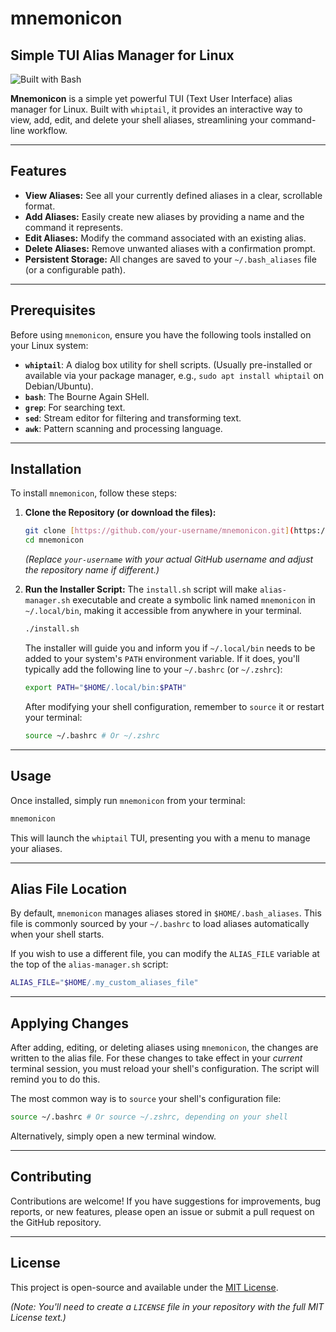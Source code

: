 # mnemonicon

## Simple TUI Alias Manager for Linux

![Built with Bash](https://img.shields.io/badge/Built%20with-Bash-1f425f.svg)

**Mnemonicon** is a simple yet powerful TUI (Text User Interface) alias manager for Linux. Built with `whiptail`, it provides an interactive way to view, add, edit, and delete your shell aliases, streamlining your command-line workflow.

---

## Features

* **View Aliases:** See all your currently defined aliases in a clear, scrollable format.
* **Add Aliases:** Easily create new aliases by providing a name and the command it represents.
* **Edit Aliases:** Modify the command associated with an existing alias.
* **Delete Aliases:** Remove unwanted aliases with a confirmation prompt.
* **Persistent Storage:** All changes are saved to your `~/.bash_aliases` file (or a configurable path).

---

## Prerequisites

Before using `mnemonicon`, ensure you have the following tools installed on your Linux system:

* **`whiptail`**: A dialog box utility for shell scripts. (Usually pre-installed or available via your package manager, e.g., `sudo apt install whiptail` on Debian/Ubuntu).
* **`bash`**: The Bourne Again SHell.
* **`grep`**: For searching text.
* **`sed`**: Stream editor for filtering and transforming text.
* **`awk`**: Pattern scanning and processing language.

---

## Installation

To install `mnemonicon`, follow these steps:

1.  **Clone the Repository (or download the files):**
    ```bash
    git clone [https://github.com/your-username/mnemonicon.git](https://github.com/your-username/mnemonicon.git)
    cd mnemonicon
    ```
    *(Replace `your-username` with your actual GitHub username and adjust the repository name if different.)*

2.  **Run the Installer Script:**
    The `install.sh` script will make `alias-manager.sh` executable and create a symbolic link named `mnemonicon` in `~/.local/bin`, making it accessible from anywhere in your terminal.
    ```bash
    ./install.sh
    ```

    The installer will guide you and inform you if `~/.local/bin` needs to be added to your system's `PATH` environment variable. If it does, you'll typically add the following line to your `~/.bashrc` (or `~/.zshrc`):
    ```bash
    export PATH="$HOME/.local/bin:$PATH"
    ```
    After modifying your shell configuration, remember to `source` it or restart your terminal:
    ```bash
    source ~/.bashrc # Or ~/.zshrc
    ```

---

## Usage

Once installed, simply run `mnemonicon` from your terminal:

```bash
mnemonicon
```

This will launch the `whiptail` TUI, presenting you with a menu to manage your aliases.

---

## Alias File Location

By default, `mnemonicon` manages aliases stored in `$HOME/.bash_aliases`. This file is commonly sourced by your `~/.bashrc` to load aliases automatically when your shell starts.

If you wish to use a different file, you can modify the `ALIAS_FILE` variable at the top of the `alias-manager.sh` script:

```bash
ALIAS_FILE="$HOME/.my_custom_aliases_file"
```

---

## Applying Changes

After adding, editing, or deleting aliases using `mnemonicon`, the changes are written to the alias file. For these changes to take effect in your *current* terminal session, you must reload your shell's configuration. The script will remind you to do this.

The most common way is to `source` your shell's configuration file:

```bash
source ~/.bashrc # Or source ~/.zshrc, depending on your shell
```

Alternatively, simply open a new terminal window.

---

## Contributing

Contributions are welcome! If you have suggestions for improvements, bug reports, or new features, please open an issue or submit a pull request on the GitHub repository.

---

## License

This project is open-source and available under the [MIT License](LICENSE).

*(Note: You'll need to create a `LICENSE` file in your repository with the full MIT License text.)*